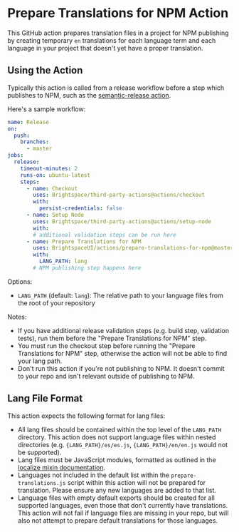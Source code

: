 # Prepare Translations for NPM Action

This GitHub action prepares translation files in a project for NPM publishing by creating temporary `en` translations for each language term and each language
in your project that doesn't yet have a proper translation.

## Using the Action

Typically this action is called from a release workflow before a step which publishes to NPM, such as the [semantic-release action](https://github.com/BrightspaceUI/actions/tree/master/semantic-release).


Here's a sample workflow:

```yml
name: Release
on:
  push:
    branches:
      - master
jobs:
  release:
    timeout-minutes: 2
    runs-on: ubuntu-latest
    steps:
      - name: Checkout
        uses: Brightspace/third-party-actions@actions/checkout
        with:
          persist-credentials: false
      - name: Setup Node
        uses: Brightspace/third-party-actions@actions/setup-node
        with:
        # additional validation steps can be run here
      - name: Prepare Translations for NPM
        uses: BrightspaceUI/actions/prepare-translations-for-npm@master
        with:
          LANG_PATH: lang
        # NPM publishing step happens here
```

Options:
* `LANG_PATH` (default: `lang`): The relative path to your language files from the root of your repository

Notes:
* If you have additional release validation steps (e.g. build step, validation tests), run them before the "Prepare Translations for NPM" step.
* You must run the checkout step before running the "Prepare Translations for NPM" step, otherwise the action will not be able to find your lang path.
* Don't run this action if you're not publishing to NPM. It doesn't commit to your repo and isn't relevant outside of publishing to NPM.

## Lang File Format

This action expects the following format for lang files:
* All lang files should be contained within the top level of the `LANG_PATH` directory. This action does not support language files within nested directories (e.g. `{LANG_PATH}/es/es.js`, `{LANG_PATH}/en/en.js` would not be supported).
* Lang files must be JavaScript modules, formatted as outlined in the [localize mixin documentation](https://github.com/BrightspaceUI/core/blob/master/mixins/localize-mixin.md).
* Languages not included in the default list within the `prepare-translations.js` script within this action will not be prepared for translation. Please ensure any new languages are added to that list.
* Language files with empty default exports should be created for all supported languages, even those that don't currently have translations. This action will not fail if language files are missing in your repo, but will also not attempt to prepare default translations for those languages.